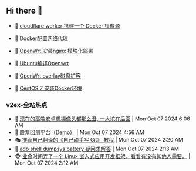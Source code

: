 ## Hi there 👋

<!--
**dkyg666/dkyg666** is a ✨ _special_ ✨ repository because its `README.md` (this file) appears on your GitHub profile.

Here are some ideas to get you started:

- 🔭 I’m currently working on ...
- 🌱 I’m currently learning ...
- 👯 I’m looking to collaborate on ...
- 🤔 I’m looking for help with ...
- 💬 Ask me about ...
- 📫 How to reach me: ...
- 😄 Pronouns: ...
- ⚡ Fun fact: ...
-->

<!-- BLOG-POST-LIST:START -->
- 🦩 [cloudflare worker 搭建一个 Docker 镜像源](http://blog.1996099.xyz/archives/cloudflare-worker-da-jian-yi-ge-docker-jing-xiang-zhan) 

- 🚦 [Docker配置网络代理](http://blog.1996099.xyz/archives/dockerpei-zhi-wang-luo-dai-li) 

- 🫶 [OpenWrt 安装nginx 模块化部署](http://blog.1996099.xyz/archives/openwrt-an-zhuang-nginx-mo-kuai-hua-bu-shu) 

- 🦄 [Ubuntu编译Openwrt](http://blog.1996099.xyz/archives/ubuntuzi-bian-yi-openwrt) 

- 🐻 [OpenWrt overlay磁盘扩容](http://blog.1996099.xyz/archives/openwrt-overlay) 

- 🤖 [CentOS 7 安装Docker环境](http://blog.1996099.xyz/archives/centos-docker) 
<!-- BLOG-POST-LIST:END -->

### v2ex-全站热点
<!-- v2ex:START -->
- 🥸 [现在的高端安卓机摄像头都那么丑, 一大坨在后面](https://www.v2ex.com/t/1078022#reply10) | Mon Oct 07 2024 6:06 AM
- 🤗 [股票回测平台（Demo）](https://www.v2ex.com/t/1078016#reply0) | Mon Oct 07 2024 4:56 AM
- 🎭 [推荐自己翻译的《自己动手写 Git》 教程](https://www.v2ex.com/t/1077983#reply5) | Mon Oct 07 2024 2:20 AM
- 🥷 [adb shell dumpsys battery 疑问求解答](https://www.v2ex.com/t/1077980#reply5) | Mon Oct 07 2024 2:13 AM
- 🐵 [业余时间弄了一个 Linux 嵌入式应用开发框架，看看有没有其他人需要。](https://www.v2ex.com/t/1077979#reply3) | Mon Oct 07 2024 2:12 AM<!-- v2ex:END -->

